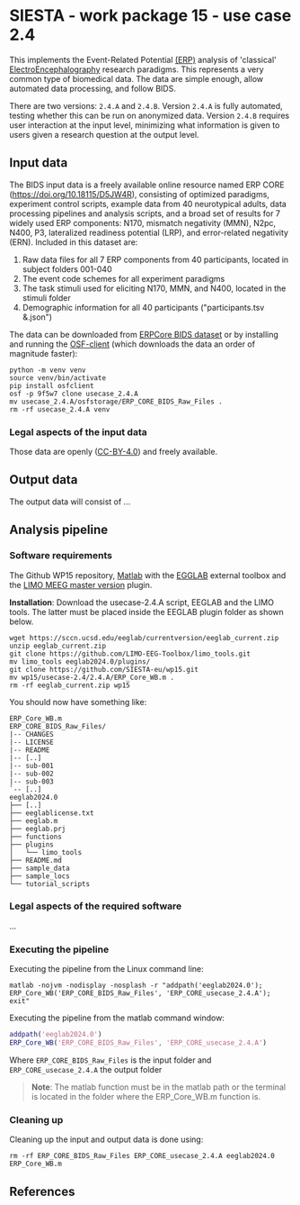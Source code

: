 # SIESTA - work package 15 - use case 2.4

This implements the Event-Related Potential [(ERP)](https://en.wikipedia.org/wiki/Event-related_potential) analysis of 'classical' [ElectroEncephalography](https://en.wikipedia.org/wiki/Electroencephalography) research paradigms. This represents a very common type of biomedical data.  The data are simple enough, allow automated data processing, and follow BIDS.

There are two versions: `2.4.A` and `2.4.B`. Version `2.4.A` is fully automated, testing whether this can be run on anonymized data. Version `2.4.B` requires user interaction at the input level, minimizing what information is given to users given a research question at the output level.

## Input data

The BIDS input data is a freely available online resource named ERP CORE (https://doi.org/10.18115/D5JW4R), consisting of optimized paradigms, experiment control scripts, example data from 40 neurotypical adults, data processing pipelines and analysis scripts, and a broad set of results for 7 widely used ERP components: N170, mismatch negativity (MMN), N2pc, N400, P3, lateralized readiness potential (LRP), and error-related negativity (ERN). Included in this dataset are:

1. Raw data files for all 7 ERP components from 40 participants, located in subject folders 001-040
2. The event code schemes for all experiment paradigms
3. The task stimuli used for eliciting N170, MMN, and N400, located in the stimuli folder
4. Demographic information for all 40 participants ("participants.tsv &.json")

The data can be downloaded from [ERPCore BIDS dataset](https://osf.io/9f5w7/files/osfstorage) or by installing and running the [OSF-client](https://github.com/osfclient/osfclient) (which downloads the data an order of magnitude faster):

```console
python -m venv venv
source venv/bin/activate
pip install osfclient
osf -p 9f5w7 clone usecase_2.4.A
mv usecase_2.4.A/osfstorage/ERP_CORE_BIDS_Raw_Files .
rm -rf usecase_2.4.A venv
```

### Legal aspects of the input data

Those data are openly ([CC-BY-4.0](https://spdx.org/licenses/CC-BY-4.0.html)) and freely available.

## Output data

The output data will consist of ...

## Analysis pipeline

### Software requirements

The Github WP15 repository, [Matlab](https://www.mathworks.com) with the [EGGLAB](https://sccn.ucsd.edu/eeglab) external toolbox and the [LIMO MEEG master version](https://github.com/LIMO-EEG-Toolbox/limo_tools/tree/master) plugin.   
  
**Installation**: Download the usecase-2.4.A script, EEGLAB and the LIMO tools. The latter must be placed inside the EEGLAB plugin folder as shown below.

```console
wget https://sccn.ucsd.edu/eeglab/currentversion/eeglab_current.zip
unzip eeglab_current.zip
git clone https://github.com/LIMO-EEG-Toolbox/limo_tools.git
mv limo_tools eeglab2024.0/plugins/
git clone https://github.com/SIESTA-eu/wp15.git
mv wp15/usecase-2.4/2.4.A/ERP_Core_WB.m .
rm -rf eeglab_current.zip wp15  
```

You should now have something like:

    ERP_Core_WB.m  
    ERP_CORE_BIDS_Raw_Files/
    |-- CHANGES
    |-- LICENSE
    |-- README
    |-- [..]
    |-- sub-001
    |-- sub-002
    |-- sub-003
    `-- [..]
    eeglab2024.0  
    ├── [..]  
    ├── eeglablicense.txt  
    ├── eeglab.m  
    ├── eeglab.prj  
    ├── functions  
    ├── plugins  
    │   └── limo_tools  
    ├── README.md  
    ├── sample_data  
    ├── sample_locs  
    └── tutorial_scripts

### Legal aspects of the required software

...

### Executing the pipeline

Executing the pipeline from the Linux command line:

```console
matlab -nojvm -nodisplay -nosplash -r "addpath('eeglab2024.0'); ERP_Core_WB('ERP_CORE_BIDS_Raw_Files', 'ERP_CORE_usecase_2.4.A'); exit"
```

Executing the pipeline from the matlab command window: 

```matlab
addpath('eeglab2024.0')
ERP_Core_WB('ERP_CORE_BIDS_Raw_Files', 'ERP_CORE_usecase_2.4.A')
```

Where `ERP_CORE_BIDS_Raw_Files` is the input folder and `ERP_CORE_usecase_2.4.A` the output folder

> **Note**: The matlab function must be in the matlab path or the terminal is located in the folder where the ERP_Core_WB.m function is.

### Cleaning up

Cleaning up the input and output data is done using:

```console
rm -rf ERP_CORE_BIDS_Raw_Files ERP_CORE_usecase_2.4.A eeglab2024.0 ERP_Core_WB.m
```

## References

[1]: https://www.example.com
[2]: https://www.markdownguide.org/cheat-sheet/
